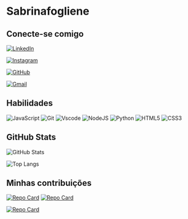 # Sabrinafogliene

## Conecte-se comigo
[![LinkedIn](https://img.shields.io/badge/LinkedIn-0077B5?style=for-the-badge&logo=linkedin&logoColor=white)](https://www.linkedin.com/in/sabrina-castilho/)

[![Instagram](https://img.shields.io/badge/-Instagram-%23E4405F?style=for-the-badge&logo=instagram&logoColor=white)](https://www.instagram.com/sabrinafogliene/)

[![GitHub](https://img.shields.io/badge/GitHub-100000?style=for-the-badge&logo=github&logoColor=white)](https://github.com/Sabrinafogliene)

[![Gmail](https://img.shields.io/badge/Gmail-333333?style=for-the-badge&logo=gmail&logoColor=red)](mailto:sabrina.castilho4@gmail.com)


## Habilidades
![JavaScript](https://img.shields.io/badge/JavaScript-F7DF1E?style=for-the-badge&logo=javascript&logoColor=black)
![Git](https://img.shields.io/badge/GIT-E44C30?style=for-the-badge&logo=git&logoColor=white)
![Vscode](https://img.shields.io/badge/Vscode-007ACC?style=for-the-badge&logo=visual-studio-code&logoColor=white)
![NodeJS](https://img.shields.io/badge/node.js-6DA55F?style=for-the-badge&logo=node.js&logoColor=white)
![Python](https://img.shields.io/badge/python-3670A0?style=for-the-badge&logo=python&logoColor=ffdd54)
![HTML5](https://img.shields.io/badge/HTML5-E34F26?style=for-the-badge&logo=html5&logoColor=white)
![CSS3](https://img.shields.io/badge/CSS3-1572B6?style=for-the-badge&logo=css3&logoColor=white)


## GitHub Stats
![GitHub Stats](https://github-readme-stats.vercel.app/api?username=Sabrinafogliene&theme=transparent&bg_color=000&border_color=30A3DC&show_icons=true&icon_color=30A3DC&title_color=E94D5F&text_color=FFF)

![Top Langs](https://github-readme-stats-git-masterrstaa-rickstaa.vercel.app/api/top-langs/?username=Sabrinafogliene&bg_color=000&border_color=30A3DC&title_color=E94D5F&text_color=FFF)

## Minhas contribuições
[![Repo Card](https://github-readme-stats.vercel.app/api/pin/?username=Sabrinafogliene&repo=dio-lab-open-source&bg_color=000&border_color=30A3DC&show_icons=true&icon_color=30A3DC&title_color=E94D5F&text_color=FFF)](https://github.com/Sabrinafogliene/dio-lab-open-source) [![Repo Card](https://github-readme-stats.vercel.app/api/pin/?username=Sabrinafogliene&repo=lab-natty-or-not&bg_color=000&border_color=30A3DC&show_icons=true&icon_color=30A3DC&title_color=E94D5F&text_color=FFF)](https://github.com/Sabrinafogliene/lab-natty-or-not)

[![Repo Card](https://github-readme-stats.vercel.app/api/pin/?username=Sabrinafogliene&repo=prompts-for-podcast-generate-by-ia&bg_color=000&border_color=30A3DC&show_icons=true&icon_color=30A3DC&title_color=E94D5F&text_color=FFF)](https://github.com/Sabrinafogliene/prompts-for-podcast-generate-by-ia)
